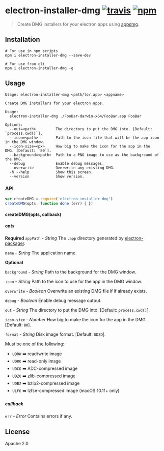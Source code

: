# electron-installer-dmg [![travis][travis_img]][travis_url] [![npm][npm_img]][npm_url]

> Create DMG installers for your electron apps using [appdmg][appdmg].

## Installation

```
# For use in npm scripts
npm i electron-installer-dmg --save-dev

# For use from cli
npm i electron-installer-dmg -g
```

## Usage

```
Usage: electron-installer-dmg <path/to/.app> <appname>

Create DMG installers for your electron apps.

Usage:
  electron-installer-dmg ./FooBar-darwin-x64/FooBar.app FooBar

Options:
  --out=<path>         The directory to put the DMG into. [Default: `process.cwd()`].
  --icon=<path>        Path to the icon file that will be the app icon in the DMG window.
  --icon-size=<px>     How big to make the icon for the app in the DMG. [Default: `80`].
  --background=<path>  Path to a PNG image to use as the background of the DMG.
  --debug              Enable debug messages.
  --overwrite          Overwrite any existing DMG.
  -h --help            Show this screen.
  --version            Show version.

```

### API

```javascript
var createDMG = require('electron-installer-dmg')
createDMG(opts, function done (err) { })
```
#### createDMG(opts, callback)

##### opts
**Required**
`appPath` - *String*
The `.app` directory generated by [electron-packager][electron-packager].

`name` - *String*
The application name.

**Optional**

`background` - *String*
Path to the background for the DMG window.

`icon` - *String*
Path to the icon to use for the app in the DMG window.

`overwrite` - *Boolean*
Overwrite an existing DMG file if if already exists.

`debug` - *Boolean*
Enable debug message output.

`out` - *String*
The directory to put the DMG into. [Default: `process.cwd()`].

`icon-size` - *Number*
How big to make the icon for the app in the DMG. [Default: `80`].

`format` - *String*
Disk image format. [Default: `UDZO`].

[Must be one of the following][spec]:

- `UDRW` :arrow_right: read/write image
- `UDRO` :arrow_right: read-only image
- `UDCO` :arrow_right: ADC-compressed image
- `UDZO` :arrow_right: zlib-compressed image
- `UDBZ` :arrow_right: bzip2-compressed image
- `ULFO` :arrow_right: lzfse-compressed image (macOS 10.11+ only)


##### callback

`err` - *Error*
Contains errors if any.

## License

Apache 2.0

[travis_img]: https://img.shields.io/travis/mongodb-js/electron-installer-dmg.svg
[travis_url]: https://travis-ci.org/mongodb-js/electron-installer-dmg
[npm_img]: https://img.shields.io/npm/v/electron-installer-dmg.svg
[npm_url]: https://npmjs.org/package/electron-installer-dmg
[electron-packager]: https://github.com/maxogden/electron-packager
[appdmg]: https://github.com/LinusU/node-appdmg
[spec]: https://github.com/LinusU/node-appdmg#specification
